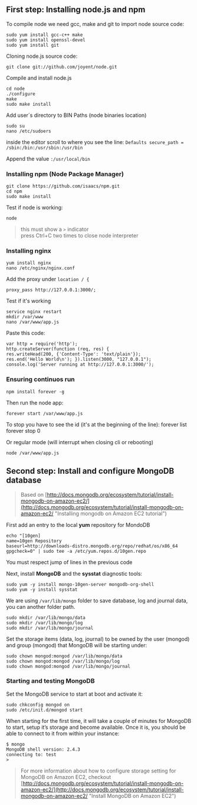 ## First step: Installing node.js and npm ##
To compile node we need gcc, make and git to import node source code:

    sudo yum install gcc-c++ make
    sudo yum install openssl-devel
    sudo yum install git

Cloning node.js source code:

    git clone git://github.com/joyent/node.git

Compile and install node.js

    cd node
    ./configure 
    make
    sudo make install

Add user´s directory to BIN Paths (node binaries location)

    sudo su
    nano /etc/sudoers

inside the editor scroll to where you see the line: `Defaults secure_path = /sbin:/bin:/usr/sbin:/usr/bin`

Append the value `:/usr/local/bin`

### Installing npm (Node Package Manager) ###

    git clone https://github.com/isaacs/npm.git
    cd npm
    sudo make install

Test if node is working:

    node

> this must show a `>` indicator  
> press Ctrl+C two times to close node interpreter

### Installing nginx ###

    yum install nginx
    nano /etc/nginx/nginx.conf

Add the proxy under `location / {`

    proxy_pass http://127.0.0.1:3000/;

Test if it's working

    service nginx restart
    mkdir /var/www
    nano /var/www/app.js
    
Paste this code:

    var http = require('http');
    http.createServer(function (req, res) {
    res.writeHead(200, {'Content-Type': 'text/plain'});
    res.end('Hello World\n'); }).listen(3000, "127.0.0.1");
    console.log('Server running at http://127.0.0.1:3000/');

### Ensuring continuos run ###

    npm install forever -g

Then run the node app:

    forever start /var/www/app.js
    
To stop you have to see the id (it's at the beginning of the line):
    forever list
    forever stop 0
    
Or regular mode (will interrupt when closing cli or rebooting)

    node /var/www/app.js


## Second step: Install and configure MongoDB database ##
> Based on [http://docs.mongodb.org/ecosystem/tutorial/install-mongodb-on-amazon-ec2/](http://docs.mongodb.org/ecosystem/tutorial/install-mongodb-on-amazon-ec2/ "Installing mongodb on Amazon EC2 tutorial")

First add an entry to the local **yum** repository for MondoDB

    echo "[10gen]
    name=10gen Repository
    baseurl=http://downloads-distro.mongodb.org/repo/redhat/os/x86_64
    gpgcheck=0" | sudo tee -a /etc/yum.repos.d/10gen.repo

You must respect jump of lines in the previous code

Next, install **MongoDB** and the **sysstat** diagnostic tools:

    sudo yum -y install mongo-10gen-server mongodb-org-shell
    sudo yum -y install sysstat

We are using `/var/lib/mongo` folder to save database, log and journal data, you can another folder path.

    sudo mkdir /var/lib/mongo/data
    sudo mkdir /var/lib/mongo/log
    sudo mkdir /var/lib/mongo/journal

Set the storage items (data, log, journal) to be owned by the user (mongod) and group (mongod) that MongoDB will be starting under:

    sudo chown mongod:mongod /var/lib/mongo/data
    sudo chown mongod:mongod /var/lib/mongo/log
    sudo chown mongod:mongod /var/lib/mongo/journal

### Starting and testing MongoDB ###

Set the MongoDB service to start at boot and activate it:

    sudo chkconfig mongod on
    sudo /etc/init.d/mongod start

When starting for the first time, it will take a couple of minutes for MongoDB to start, setup it’s storage and become available. Once it is, you should be able to connect to it from within your instance:

    $ mongo
    MongoDB shell version: 2.4.3
    connecting to: test
    >

> For more information about how to configure storage setting for MongoDB on Amazon EC2, checkout [http://docs.mongodb.org/ecosystem/tutorial/install-mongodb-on-amazon-ec2/](http://docs.mongodb.org/ecosystem/tutorial/install-mongodb-on-amazon-ec2/ "Install MongoDB on Amazon EC2")
